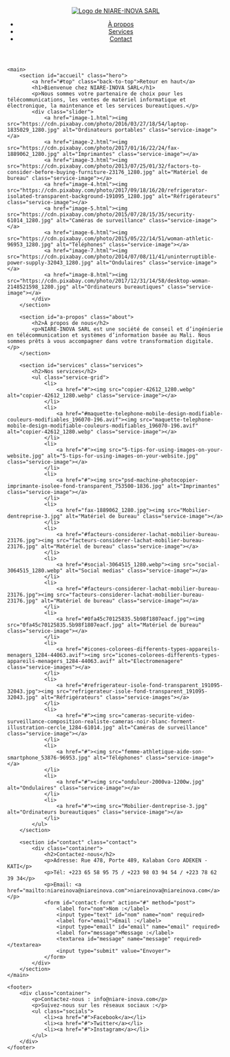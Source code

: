 <!DOCTYPE html>
<html lang="fr">

<head>
    <meta charset="UTF-8">
    <meta name="viewport" content="width=device-width, initial-scale=1.0">
    <title>NIARE-INOVA SARL</title>
    <link rel="stylesheet" href="styles.css">
</head>

<body>
    <header>
        <nav>
            <div class="container">
                <a href="#accueil" class="logo">
                    <img src="WhatsApp Image 2024-01-15 à 22.37.24_238cee9c.jpg" alt="Logo de NIARE-INOVA SARL">
                </a>
                <ul class="menu">
                    <li><a href="#a-propos">À propos</a></li>
                    <li><a href="#services">Services</a></li>
                    <li><a href="#contact">Contact</a></li>
                </ul>
            </div>
        </nav>
    </header>

    <main>
        <section id="accueil" class="hero">
            <a href="#top" class="back-to-top">Retour en haut</a>
            <h1>Bienvenue chez NIARE-INOVA SARL</h1>
            <p>Nous sommes votre partenaire de choix pour les télécommunications, les ventes de matériel informatique et électronique, la maintenance et les services bureautiques.</p>
            <div class="slider">
                <a href="image-1.html"><img src="https://cdn.pixabay.com/photo/2016/03/27/18/54/laptop-1835029_1280.jpg" alt="Ordinateurs portables" class="service-image"></a>
                <a href="image-2.html"><img src="https://cdn.pixabay.com/photo/2017/01/16/22/24/fax-1889062_1280.jpg" alt="Imprimantes" class="service-image"></a>
                <a href="image-3.html"><img src="https://cdn.pixabay.com/photo/2013/07/25/01/32/factors-to-consider-before-buying-furniture-23176_1280.jpg" alt="Matériel de bureau" class="service-image"></a>
                <a href="image-4.html"><img src="https://cdn.pixabay.com/photo/2017/09/18/16/20/refrigerator-isolated-transparent-background-191095_1280.jpg" alt="Réfrigérateurs" class="service-image"></a>
                <a href="image-5.html"><img src="https://cdn.pixabay.com/photo/2015/07/28/15/35/security-61014_1280.jpg" alt="Caméras de surveillance" class="service-image"></a>
                <a href="image-6.html"><img src="https://cdn.pixabay.com/photo/2015/05/22/14/51/woman-athletic-96953_1280.jpg" alt="Téléphones" class="service-image"></a>
                <a href="image-7.html"><img src="https://cdn.pixabay.com/photo/2014/07/08/11/41/uninterruptible-power-supply-32043_1280.jpg" alt="Ondulaires" class="service-image"></a>
                <a href="image-8.html"><img src="https://cdn.pixabay.com/photo/2017/12/31/14/58/desktop-woman-2148521598_1280.jpg" alt="Ordinateurs bureautiques" class="service-image"></a>
            </div>
        </section>

        <section id="a-propos" class="about">
            <h2>À propos de nous</h2>
            <p>NIARE-INOVA SARL est une société de conseil et d’ingénierie en télécommunication et systèmes d’information basée au Mali. Nous sommes prêts à vous accompagner dans votre transformation digitale.</p>
        </section>

        <section id="services" class="services">
            <h2>Nos services</h2>
            <ul class="service-grid">
                <li>
                    <a href="#"><img src="copier-42612_1280.webp" alt="copier-42612_1280.webp" class="service-image"></a>
                </li>
                <li>
                    <a href="#maquette-telephone-mobile-design-modifiable-couleurs-modifiables_196070-196.avif"><img src="maquette-telephone-mobile-design-modifiable-couleurs-modifiables_196070-196.avif" alt="copier-42612_1280.webp" class="service-image"></a>
                </li>
                <li>
                    <a href="#"><img src="5-tips-for-using-images-on-your-website.jpg" alt="5-tips-for-using-images-on-your-website.jpg" class="service-image"></a>
                </li>
                <li>
                    <a href="#"><img src="psd-machine-photocopier-imprimante-isolee-fond-transparent_753500-1836.jpg" alt="Imprimantes" class="service-image"></a>
                </li>
                <li>
                    <a href="fax-1889062_1280.jpg"><img src="Mobilier-dentreprise-3.jpg" alt="Matériel de bureau" class="service-image"></a>
                </li>
                <li>
                    <a href="#facteurs-considerer-lachat-mobilier-bureau-23176.jpg"><img src="facteurs-considerer-lachat-mobilier-bureau-23176.jpg" alt="Matériel de bureau" class="service-image"></a>
                </li>
                <li>
                    <a href="#social-3064515_1280.webp"><img src="social-3064515_1280.webp" alt="Social medias" class="service-image"></a>
                </li>
                <li>
                    <a href="#facteurs-considerer-lachat-mobilier-bureau-23176.jpg"><img src="facteurs-considerer-lachat-mobilier-bureau-23176.jpg" alt="Matériel de bureau" class="service-image"></a>
                </li>
                <li>
                    <a href="#0fa45c70125835.5b98f1807eacf.jpg"><img src="0fa45c70125835.5b98f1807eacf.jpg" alt="Matériel de bureau" class="service-image"></a>
                </li>
                <li>
                    <a href="#icones-colorees-differents-types-appareils-menagers_1284-44063.avif"><img src="icones-colorees-differents-types-appareils-menagers_1284-44063.avif" alt="Electromenagere" class="service-images"></a>
                </li>
                <li>
                    <a href="#refrigerateur-isole-fond-transparent_191095-32043.jpg"><img src="refrigerateur-isole-fond-transparent_191095-32043.jpg" alt="Réfrigérateurs" class="service-images"></a>
                </li>
                <li>
                    <a href="#"><img src="cameras-securite-video-surveillance-composition-realiste-cameras-noir-blanc-forment-illustration-cercle_1284-61014.jpg" alt="Caméras de surveillance" class="service-image"></a>
                </li>
                <li>
                    <a href="#"><img src="femme-athletique-aide-son-smartphone_53876-96953.jpg" alt="Téléphones" class="service-image"></a>
                </li>
                <li>
                    <a href="#"><img src="onduleur-2000va-1200w.jpg" alt="Ondulaires" class="service-image"></a>
                </li>
                <li>
                    <a href="#"><img src="Mobilier-dentreprise-3.jpg" alt="Ordinateurs bureautiques" class="service-image"></a>
                </li>
            </ul>
        </section>

        <section id="contact" class="contact">
            <div class="container">
                <h2>Contactez-nous</h2>
                <p>Adresse: Rue 478, Porte 489, Kalaban Coro ADEKEN - KATI</p>
                <p>Tél: +223 65 58 95 75 / +223 98 03 94 54 / +223 78 62 39 34</p>
                <p>Email: <a href="mailto:niareinova@niareinova.com">niareinova@niareinova.com</a></p>
                <form id="contact-form" action="#" method="post">
                    <label for="nom">Nom :</label>
                    <input type="text" id="nom" name="nom" required>
                    <label for="email">Email :</label>
                    <input type="email" id="email" name="email" required>
                    <label for="message">Message :</label>
                    <textarea id="message" name="message" required></textarea>
                    <input type="submit" value="Envoyer">
                </form>
            </div>
        </section>
    </main>

    <footer>
        <div class="container">
            <p>Contactez-nous : info@niare-inova.com</p>
            <p>Suivez-nous sur les réseaux sociaux :</p>
            <ul class="socials">
                <li><a href="#">Facebook</a></li>
                <li><a href="#">Twitter</a></li>
                <li><a href="#">Instagram</a></li>
            </ul>
        </div>
    </footer>
</body>

</html>
